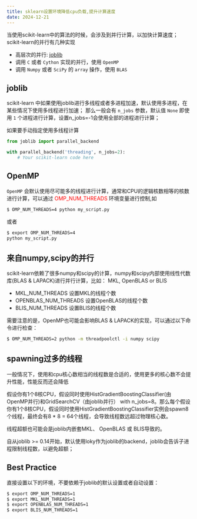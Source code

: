 ```yaml
---
title: sklearn设置环境降低cpu负载,提升计算速度
date: 2024-12-21
---
```

当使用scikit-learn中的算法的时候，会涉及到并行计算，以加快计算速度；
scikit-learn的并行有几种实现

- 高层次的并行: [joblib](https://joblib.readthedocs.io/en/latest/)
- 调用 `C` 或者 `Cython` 实现的并行，使用 `OpenMP`
- 调用 `Numpy` 或者 `SciPy` 的 `array` 操作，使用 `BLAS`

## joblib
scikit-learn 中如果使用joblib进行多线程或者多进程加速，默认使用多进程，在某些情况下使用多线程进行加速； 那么一般会有 `n_jobs` 参数，默认值 `None` 即使用 `1` 个进程进行计算，设置n_jobs=-1会使用全部的进程进行计算；

如果要手动指定使用多线程计算
``` python
from joblib import parallel_backend

with parallel_backend('threading', n_jobs=2):
    # Your scikit-learn code here
```

## OpenMP
`OpenMP` 会默认使用尽可能多的线程进行计算，通常和CPU的逻辑核数相等的核数进行计算，可以通过 <font color="red">OMP_NUM_THREADS</font> 环境变量进行控制,如
``` bash
$ OMP_NUM_THREADS=4 python my_script.py
```
或者
``` bash
$ export OMP_NUM_THREADS=4
python my_script.py
```

## 来自numpy,scipy的并行
scikit-learn依赖了很多numpy和scipy的计算，numpy和scipy内部使用线性代数库(BLAS & LAPACK)进行并行计算，比如： MKL, OpenBLAS or BLIS

- MKL_NUM_THREADS 设置MKL的线程个数
- OPENBLAS_NUM_THREADS 设置OpenBLAS的线程个数
- BLIS_NUM_THREADS 设置BLIS的线程个数

需要注意的是，OpenMP也可能会影响BLAS & LAPACK的实现，可以通过以下命令进行检查：
``` bash
$ OMP_NUM_THREADS=2 python -m threadpoolctl -i numpy scipy
```

## spawning过多的线程
一般情况下，使用和cpu核心数相当的线程数是合适的，使用更多的核心数不会提升性能，性能反而还会降低

假设你有1个8核CPU，假设同时使用HistGradientBoostingClassifier(由OpenMP并行)和GridSearchCV（由joblib并行） with n_jobs=8。那么每个假设你有1个8核CPU，假设同时使用HistGradientBoostingClassifier实例会spawn8个线程，最终会有8 * 8 = 64个线程，会导致线程数远超过物理核心数。

线程超额也可能会是joblib内嵌套MKL、 OpenBLAS 或 BLIS导致的。

自从joblib >= 0.14开始，默认使用loky作为joblib的backend，joblib会告诉子进程限制线程数，以避免超额；

## Best Practice
直接设置以下的环境，不要依赖于joblib的默认设置或者自动设置：
``` bash
$ export OMP_NUM_THREADS=1
$ export MKL_NUM_THREADS=1
$ export OPENBLAS_NUM_THREADS=1
$ export BLIS_NUM_THREADS=1
```

